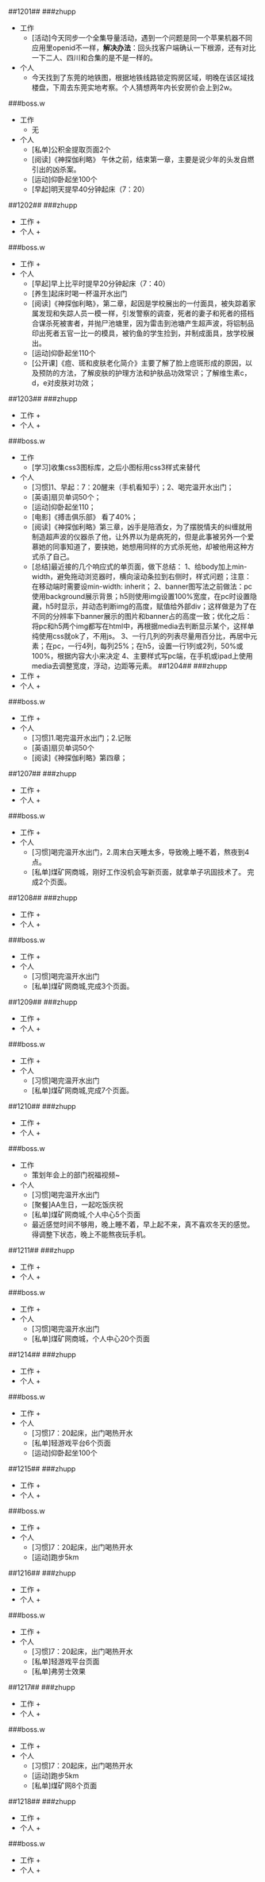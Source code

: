 ##1201##
###zhupp
+ 工作
	+ [活动]今天同步一个全集导量活动，遇到一个问题是同一个苹果机器不同应用里openid不一样，**解决办法**：回头找客户端确认一下根源，还有对比一下二人、四川和合集的是不是一样的。
+ 个人
	+ 今天找到了东莞的地铁图，根据地铁线路锁定购房区域，明晚在该区域找楼盘，下周去东莞实地考察。个人猜想两年内长安房价会上到2w。

###boss.w
+ 工作
	+ 无
+ 个人
	+ [私单]公积金提取页面2个
	+ [阅读]《神探伽利略》 午休之前，结束第一章，主要是说少年的头发自燃引出的凶杀案。
	+ [运动]仰卧起坐100个
	+ [早起]明天提早40分钟起床（7：20）

##1202##
###zhupp
+ 工作
	+ 
+ 个人
	+ 

###boss.w
+ 工作
	+ 
+ 个人
	+ [早起]早上比平时提早20分钟起床（7：40）
	+ [养生]起床时喝一杯温开水出门
	+ [阅读]《神探伽利略》，第二章，起因是学校展出的一付面具，被失踪着家属发现和失踪人员一模一样，引发警察的调查，死者的妻子和死者的搭档合谋杀死被害者，并抛尸池塘里，因为雷击到池塘产生超声波，将铝制品印出死者五官一比一的模具，被钓鱼的学生捡到，并制成面具，放学校展出。
	+ [运动]仰卧起坐110个
	+ [公开课]《痘、斑和皮肤老化简介》主要了解了脸上痘斑形成的原因，以及预防的方法，了解皮肤的护理方法和护肤品功效常识；了解维生素c，d，e对皮肤对功效；

##1203##
###zhupp
+ 工作
	+ 
+ 个人
	+ 

###boss.w
+ 工作
	+ [学习]收集css3图标库，之后小图标用css3样式来替代
+ 个人
	+ [习惯]1、早起：7：20醒来（手机看知乎）；2、喝完温开水出门； 
	+ [英语]扇贝单词50个；
	+ [运动]仰卧起坐110；
	+ [电影]《搏击俱乐部》 看了40%；
	+ [阅读]《神探伽利略》第三章，凶手是陪酒女，为了摆脱情夫的纠缠就用制造超声波的仪器杀了他，让外界以为是病死的，但是此事被另外一个爱慕她的同事知道了，要挟她，她想用同样的方式杀死他，却被他用这种方式杀了自己。
	+ [总结]最近接的几个响应式的单页面，做下总结：
		1、给body加上min-width，避免拖动浏览器时，横向滚动条拉到右侧时，样式问题；注意：在移动端时需要设min-width: inherit；
		2、banner图写法之前做法：pc使用background展示背景；h5则使用img设置100%宽度，在pc时设置隐藏，h5时显示，并动态判断img的高度，赋值给外部div；这样做是为了在不同的分辨率下banner展示的图片和banner占的高度一致；优化之后：将pc和h5两个img都写在html中，再根据media去判断显示某个，这样单纯使用css就ok了，不用js。
		3、一行几列的列表尽量用百分比，再居中元素；在pc，一行4列，每列25%；在h5，设置一行1列或2列，50%或100%，根据内容大小来决定
		4、主要样式写pc端，在手机或ipad上使用media去调整宽度，浮动，边距等元素。
##1204##
###zhupp
+ 工作
	+ 
+ 个人
	+ 

###boss.w
+ 工作
	+ 
+ 个人
	+ [习惯]1.喝完温开水出门；2.记账
	+ [英语]扇贝单词50个
	+ [阅读]《神探伽利略》第四章；


##1207##
###zhupp
+ 工作
	+ 
+ 个人
	+ 

###boss.w
+ 工作
	+ 
+ 个人
	+ [习惯]喝完温开水出门，2.周末白天睡太多，导致晚上睡不着，熬夜到4点。	 
	+ [私单]煤矿网商城，刚好工作没机会写新页面，就拿单子巩固技术了。 完成2个页面。

##1208##
###zhupp
+ 工作
	+ 
+ 个人
	+ 

###boss.w
+ 工作
	+ 
+ 个人
	+ [习惯]喝完温开水出门
	+ [私单]煤矿网商城,完成3个页面。


##1209##
###zhupp
+ 工作
	+ 
+ 个人
	+ 

###boss.w
+ 工作
	+ 
+ 个人
	+ [习惯]喝完温开水出门
	+ [私单]煤矿网商城,完成7个页面。


##1210##
###zhupp
+ 工作
	+ 
+ 个人
	+ 

###boss.w
+ 工作
	+ 策划年会上的部门祝福视频~
+ 个人
	+ [习惯]喝完温开水出门
    + [聚餐]AA生日，一起吃饭庆祝
    + [私单]煤矿网商城,个人中心5个页面
    + 最近感觉时间不够用，晚上睡不着，早上起不来，真不喜欢冬天的感觉。得调整下状态，晚上不能熬夜玩手机。


##1211##
###zhupp
+ 工作
	+ 
+ 个人
	+ 

###boss.w
+ 工作
	+ 
+ 个人
	+ [习惯]喝完温开水出门
	+ [私单]煤矿网商城，个人中心20个页面

##1214##
###zhupp
+ 工作
	+ 
+ 个人
	+ 

###boss.w
+ 工作
	+ 
+ 个人
	+ [习惯]7：20起床，出门喝热开水
	+ [私单]轻游戏平台6个页面
	+ [运动]仰卧起坐100个
	

##1215##
###zhupp
+ 工作
	+ 
+ 个人
	+ 

###boss.w
+ 工作
	+ 
+ 个人
	+ [习惯]7：20起床，出门喝热开水
	+ [运动]跑步5km

##1216##
###zhupp
+ 工作
	+ 
+ 个人
	+ 

###boss.w
+ 工作
	+ 
+ 个人
	+ [习惯]7：20起床，出门喝热开水
	+ [私单]轻游戏平台页面
	+ [私单]弗劳士效果

##1217##
###zhupp
+ 工作
	+ 
+ 个人
	+ 

###boss.w
+ 工作
	+ 
+ 个人
	+ [习惯]7：20起床，出门喝热开水
	+ [运动]跑步5km
	+ [私单]煤矿网8个页面
	

##1218##
###zhupp
+ 工作
	+ 
+ 个人
	+ 

###boss.w
+ 工作
	+ 
+ 个人
	+ 
